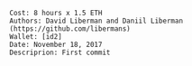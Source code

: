     Cost: 8 hours х 1.5 ETH
    Authors: David Liberman and Daniil Liberman (https://github.com/libermans)
    Wallet: [id2]
    Date: November 18, 2017
    Descriprion: First commit

